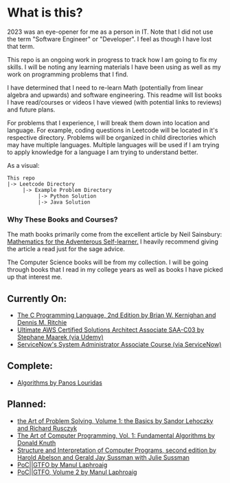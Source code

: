 # What is this?

2023 was an eye-opener for me as a person in IT. Note that I did not use the term "Software Engineer" or "Developer". I feel as though I have lost that term.

This repo is an ongoing work in progress to track how I am going to fix my skills. I will be noting any learning materials I have been using as well as my work on programming problems that I find.

I have determined that I need to re-learn Math (potentially from linear algebra and upwards) and software engineering. This readme will list books I have read/courses or videos I have viewed (with potential links to reviews) and future plans.

For problems that I experience, I will break them down into location and language. For example, coding questions in Leetcode will be located in it's respective directory. Problems will be organized in child directories which may have multiple languages. Multiple languages will be used if I am trying to apply knowledge for a language I am trying to understand better.

As a visual:

```
This repo
|-> Leetcode Directory
     |-> Example Problem Directory
          |-> Python Solution
          |-> Java Solution
```
### Why These Books and Courses?

The math books primarily come from the excellent article by Neil Sainsbury: [Mathematics for the Adventerous Self-learner.](https://www.neilwithdata.com/mathematics-self-learner) I heavily recommend giving the article a read just for the sage advice.

The Computer Science books will be from my collection. I will be going through books that I read in my college years as well as books I have picked up that interest me.

## Currently On:

- [The C Programming Language, 2nd Edition by Brian W. Kernighan and Dennis M. Ritchie](https://en.wikipedia.org/wiki/The_C_Programming_Language)
- [Ultimate AWS Certified Solutions Architect Associate SAA-C03 by Stephane Maarek (via Udemy)](https://www.udemy.com/course/aws-certified-solutions-architect-associate-saa-c03/learn/)
- [ServiceNow's System Administrator Associate Course (via ServiceNow)](https://nowlearning.servicenow.com/lxp/en/pages/journey-overview?id=journey_overview&journey_id=55f79b4a1b96add013f9a6c1b24bcb30)

## Complete:

- [Algorithms by Panos Louridas](https://mitpress.mit.edu/9780262539029/algorithms/)

## Planned:
- [the Art of Problem Solving, Volume 1: the Basics by Sandor Lehoczky and Richard Rusczyk](https://artofproblemsolving.com/store/book/aops-vol1)
- [The Art of Computer Programming, Vol. 1: Fundamental Algorithms by Donald Knuth](https://a.co/d/2q4mtQr)
- [Structure and Interpretation of Computer Programs, second edition by Harold Abelson and Gerald Jay Sussman with Julie Sussman](https://mitpress.mit.edu/9780262510875/structure-and-interpretation-of-computer-programs/)
- [PoC||GTFO by Manul Laphroaig](https://nostarch.com/gtfo)
- [PoC||GTFO, Volume 2 by Manul Laphroaig](https://nostarch.com/gtfo2)
